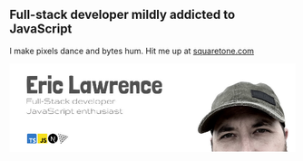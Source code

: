 ## Full-stack developer mildly addicted to JavaScript

I make pixels dance and bytes hum. Hit me up at [squaretone.com](https://www.squaretone.com)

[![Squaretone](https://github.com/squaretone/squaretone/raw/main/img/profile_banner.jpg)](https://www.squaretone.com)